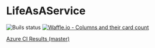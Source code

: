 # LifeAsAService
![Buils status](https://pmdevers.visualstudio.com/_apis/public/build/definitions/49b55356-c771-4082-9f53-40f4896432ba/8/badge) [![Waffle.io - Columns and their card count](https://badge.waffle.io/e09054f2d24410c9ae06aa2b4105e513fb847c153e621a637d807e36210ad911.svg?columns=all)](https://waffle.io/pmdevers/LifeAsAService)

[Azure CI Results (master)](http://lifeasaservice.azurewebsites.net/)
